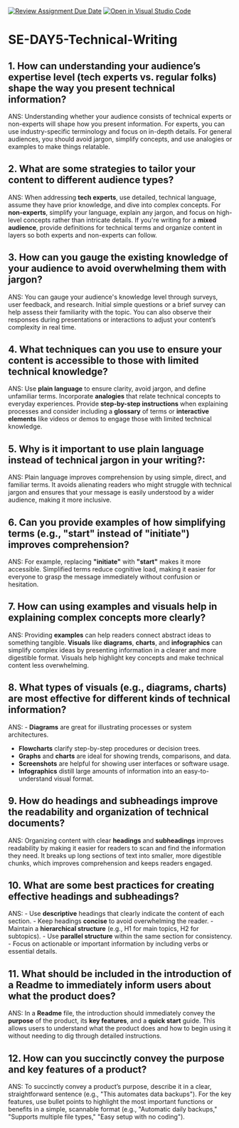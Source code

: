 [![Review Assignment Due Date](https://classroom.github.com/assets/deadline-readme-button-22041afd0340ce965d47ae6ef1cefeee28c7c493a6346c4f15d667ab976d596c.svg)](https://classroom.github.com/a/zsAR-pyY)
[![Open in Visual Studio Code](https://classroom.github.com/assets/open-in-vscode-2e0aaae1b6195c2367325f4f02e2d04e9abb55f0b24a779b69b11b9e10269abc.svg)](https://classroom.github.com/online_ide?assignment_repo_id=18484782&assignment_repo_type=AssignmentRepo)
# SE-DAY5-Technical-Writing
## 1. How can understanding your audience’s expertise level (tech experts vs. regular folks) shape the way you present technical information?
ANS:  Understanding whether your audience consists of technical experts or non-experts will shape how you present information. For experts, you can use industry-specific terminology and focus on in-depth details. For general audiences, you should avoid jargon, simplify concepts, and use analogies or examples to make things relatable.

## 2. What are some strategies to tailor your content to different audience types?
ANS: When addressing **tech experts**, use detailed, technical language, assume they have prior knowledge, and dive into complex concepts. For **non-experts**, simplify your language, explain any jargon, and focus on high-level concepts rather than intricate details. If you're writing for a **mixed audience**, provide definitions for technical terms and organize content in layers so both experts and non-experts can follow.

## 3. How can you gauge the existing knowledge of your audience to avoid overwhelming them with jargon?
ANS: You can gauge your audience's knowledge level through surveys, user feedback, and research. Initial simple questions or a brief survey can help assess their familiarity with the topic. You can also observe their responses during presentations or interactions to adjust your content’s complexity in real time.

## 4. What techniques can you use to ensure your content is accessible to those with limited technical knowledge?
ANS:  Use **plain language** to ensure clarity, avoid jargon, and define unfamiliar terms. Incorporate **analogies** that relate technical concepts to everyday experiences. Provide **step-by-step instructions** when explaining processes and consider including a **glossary** of terms or **interactive elements** like videos or demos to engage those with limited technical knowledge.

## 5. Why is it important to use plain language instead of technical jargon in your writing?:
ANS: Plain language improves comprehension by using simple, direct, and familiar terms. It avoids alienating readers who might struggle with technical jargon and ensures that your message is easily understood by a wider audience, making it more inclusive.

## 6. Can you provide examples of how simplifying terms (e.g., "start" instead of "initiate") improves comprehension?
ANS:  For example, replacing **"initiate"** with **"start"** makes it more accessible. Simplified terms reduce cognitive load, making it easier for everyone to grasp the message immediately without confusion or hesitation.

## 7. How can using examples and visuals help in explaining complex concepts more clearly?
ANS:  Providing **examples** can help readers connect abstract ideas to something tangible. **Visuals** like **diagrams**, **charts**, and **infographics** can simplify complex ideas by presenting information in a clearer and more digestible format. Visuals help highlight key concepts and make technical content less overwhelming.

## 8. What types of visuals (e.g., diagrams, charts) are most effective for different kinds of technical information?
ANS:  - **Diagrams** are great for illustrating processes or system architectures.
   - **Flowcharts** clarify step-by-step procedures or decision trees.
   - **Graphs** and **charts** are ideal for showing trends, comparisons, and data.
   - **Screenshots** are helpful for showing user interfaces or software usage.
   - **Infographics** distill large amounts of information into an easy-to-understand visual format.

## 9. How do headings and subheadings improve the readability and organization of technical documents?
ANS:  Organizing content with clear **headings** and **subheadings** improves readability by making it easier for readers to scan and find the information they need. It breaks up long sections of text into smaller, more digestible chunks, which improves comprehension and keeps readers engaged.

## 10. What are some best practices for creating effective headings and subheadings?
ANS:  - Use **descriptive** headings that clearly indicate the content of each section.
    - Keep headings **concise** to avoid overwhelming the reader.
    - Maintain a **hierarchical structure** (e.g., H1 for main topics, H2 for subtopics).
    - Use **parallel structure** within the same section for consistency.
    - Focus on actionable or important information by including verbs or essential details.

## 11. What should be included in the introduction of a Readme to immediately inform users about what the product does?
ANS:  In a **Readme** file, the introduction should immediately convey the **purpose** of the product, its **key features**, and a **quick start** guide. This allows users to understand what the product does and how to begin using it without needing to dig through detailed instructions.

## 12. How can you succinctly convey the purpose and key features of a product?
ANS:  To succinctly convey a product’s purpose, describe it in a clear, straightforward sentence (e.g., "This automates data backups"). For the key features, use bullet points to highlight the most important functions or benefits in a simple, scannable format (e.g., "Automatic daily backups," "Supports multiple file types," "Easy setup with no coding").

